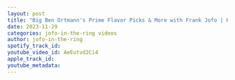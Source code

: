 ```yaml
---
layout: post
title: "Big Ben Ortmann's Prime Flavor Picks & More with Frank Jofo | Hydration, Energy, and Wrestling Talks"
date: 2023-11-29
categories: jofo-in-the-ring videos
author: jofo-in-the-ring
spotify_track_id: 
youtube_video_id: AeEutvd2Ci4
apple_track_id: 
youtube_metadata: 
---
```

